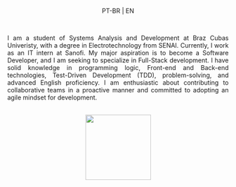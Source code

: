 
<div align="justify">
  <p align="center">PT-BR | EN</p>
  <br>
  <p>I am a student of Systems Analysis and
Development at Braz Cubas Univeristy, with a degree in
Electrotechnology from SENAI.
Currently, I work as an IT intern at
Sanofi. My major aspiration is to
become a Software Developer, and I am
seeking to specialize in Full-Stack
development. I have solid knowledge in
programming logic, Front-end and
Back-end technologies, Test-Driven
Development (TDD), problem-solving,
and advanced English proficiency. I am
enthusiastic about contributing to
collaborative teams in a proactive
manner and committed to adopting an
agile mindset for development.
</p>
  <br>
</div>
<div align="center">
  <a href="https://github.com/jonssond">
  <img height="149em" src="https://github-readme-stats.vercel.app/api/top-langs/?username=jonssond&layout=compact&langs_count=7&theme=tokyonight"/>
</div>
